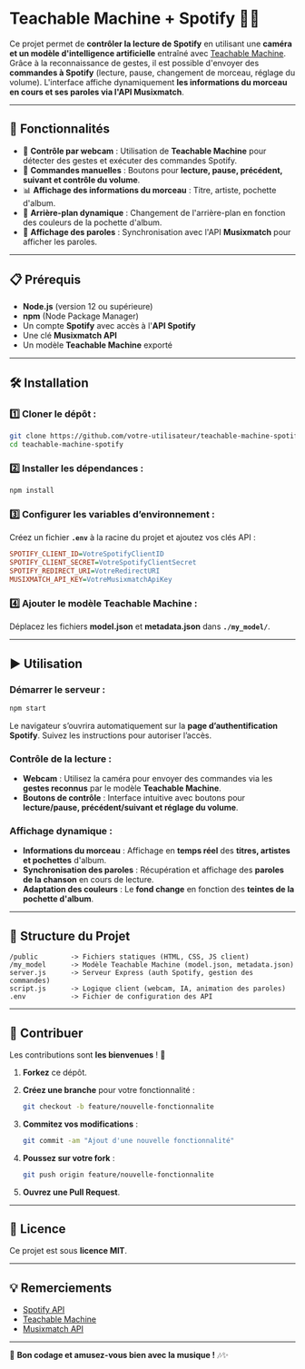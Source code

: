 # Teachable Machine + Spotify 🎵🤖

Ce projet permet de **contrôler la lecture de Spotify** en utilisant une **caméra et un modèle d'intelligence artificielle** entraîné avec [Teachable Machine](https://teachablemachine.withgoogle.com/). Grâce à la reconnaissance de gestes, il est possible d'envoyer des **commandes à Spotify** (lecture, pause, changement de morceau, réglage du volume). L'interface affiche dynamiquement **les informations du morceau en cours et ses paroles via l'API Musixmatch**.

---

## 🚀 Fonctionnalités

-   🎥 **Contrôle par webcam** : Utilisation de **Teachable Machine** pour détecter des gestes et exécuter des commandes Spotify.
-   🎵 **Commandes manuelles** : Boutons pour **lecture, pause, précédent, suivant et contrôle du volume**.
-   📊 **Affichage des informations du morceau** : Titre, artiste, pochette d'album.
-   🎨 **Arrière-plan dynamique** : Changement de l'arrière-plan en fonction des couleurs de la pochette d'album.
-   📝 **Affichage des paroles** : Synchronisation avec l'API **Musixmatch** pour afficher les paroles.

---

## 📋 Prérequis

-   **Node.js** (version 12 ou supérieure)
-   **npm** (Node Package Manager)
-   Un compte **Spotify** avec accès à l'**API Spotify**
-   Une clé **Musixmatch API**
-   Un modèle **Teachable Machine** exporté

---

## 🛠 Installation

### 1️⃣ Cloner le dépôt :

```bash
git clone https://github.com/votre-utilisateur/teachable-machine-spotify.git
cd teachable-machine-spotify
```

### 2️⃣ Installer les dépendances :

```bash
npm install
```

### 3️⃣ Configurer les variables d’environnement :

Créez un fichier **`.env`** à la racine du projet et ajoutez vos clés API :

```ini
SPOTIFY_CLIENT_ID=VotreSpotifyClientID
SPOTIFY_CLIENT_SECRET=VotreSpotifyClientSecret
SPOTIFY_REDIRECT_URI=VotreRedirectURI
MUSIXMATCH_API_KEY=VotreMusixmatchApiKey
```

### 4️⃣ Ajouter le modèle Teachable Machine :

Déplacez les fichiers **model.json** et **metadata.json** dans **`./my_model/`**.

---

## ▶️ Utilisation

### Démarrer le serveur :

```bash
npm start
```

Le navigateur s’ouvrira automatiquement sur la **page d’authentification Spotify**. Suivez les instructions pour autoriser l’accès.

### Contrôle de la lecture :

-   **Webcam** : Utilisez la caméra pour envoyer des commandes via les **gestes reconnus** par le modèle **Teachable Machine**.
-   **Boutons de contrôle** : Interface intuitive avec boutons pour **lecture/pause, précédent/suivant et réglage du volume**.

### Affichage dynamique :

-   **Informations du morceau** : Affichage en **temps réel** des **titres, artistes et pochettes** d'album.
-   **Synchronisation des paroles** : Récupération et affichage des **paroles de la chanson** en cours de lecture.
-   **Adaptation des couleurs** : Le **fond change** en fonction des **teintes de la pochette d'album**.

---

## 📁 Structure du Projet

```
/public        -> Fichiers statiques (HTML, CSS, JS client)
/my_model      -> Modèle Teachable Machine (model.json, metadata.json)
server.js      -> Serveur Express (auth Spotify, gestion des commandes)
script.js      -> Logique client (webcam, IA, animation des paroles)
.env           -> Fichier de configuration des API
```

---

## 🤝 Contribuer

Les contributions sont **les bienvenues** ! 🎉

1. **Forkez** ce dépôt.
2. **Créez une branche** pour votre fonctionnalité :

    ```bash
    git checkout -b feature/nouvelle-fonctionnalite
    ```

3. **Commitez vos modifications** :

    ```bash
    git commit -am "Ajout d'une nouvelle fonctionnalité"
    ```

4. **Poussez sur votre fork** :

    ```bash
    git push origin feature/nouvelle-fonctionnalite
    ```

5. **Ouvrez une Pull Request**.

---

## 📜 Licence

Ce projet est sous **licence MIT**.

---

## 💡 Remerciements

-   [Spotify API](https://developer.spotify.com/documentation/web-api/)
-   [Teachable Machine](https://teachablemachine.withgoogle.com/)
-   [Musixmatch API](https://developer.musixmatch.com/)

---

🚀 **Bon codage et amusez-vous bien avec la musique !** 🎶✨
